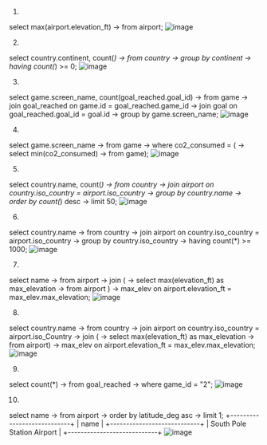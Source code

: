 1.
select max(airport.elevation_ft)
    -> from airport;
  ![image](https://github.com/user-attachments/assets/ce51e00c-6968-48e6-8962-c6b72041de0c)

2.
select country.continent, count(*)
    -> from country
    -> group by continent
    -> having count(*) >= 0;
![image](https://github.com/user-attachments/assets/0bf79d24-3f50-4ca1-bb86-33a0bfcd9b1f)


3.
select game.screen_name, count(goal_reached.goal_id)
    -> from game
    -> join goal_reached on game.id = goal_reached.game_id
    -> join goal on goal_reached.goal_id = goal.id
    -> group by game.screen_name;
![image](https://github.com/user-attachments/assets/4ba26b81-e4c6-4b03-868c-53c416842bfa)

4.
select game.screen_name
    -> from game
    -> where co2_consumed = (
    -> select min(co2_consumed)
    -> from game);
![image](https://github.com/user-attachments/assets/55ccea52-49c7-4e09-a71d-09d2d2650fe1)

5.
select country.name, count(*)
    -> from country
    -> join airport on country.iso_country = airport.iso_country
    -> group by country.name
    -> order by count(*) desc
    -> limit 50;
  ![image](https://github.com/user-attachments/assets/01a974da-4769-4859-90a1-4607fe57bbf4)

6.
select country.name
    -> from country
    -> join airport on country.iso_country = airport.iso_country
    -> group by country.iso_country
    -> having count(*) >= 1000;
![image](https://github.com/user-attachments/assets/ffd14d12-2d78-4f67-a422-b215b8eb18ac)

7.
select name
    -> from airport
    -> join (
    -> select max(elevation_ft) as max_elevation
    -> from airport )
    -> max_elev on airport.elevation_ft = max_elev.max_elevation;
![image](https://github.com/user-attachments/assets/22c7ea0f-4f5f-45bb-bdb4-6df01831386a)

8.
select country.name
    -> from country
    -> join airport on country.iso_country = airport.iso_Country
    -> join (
    -> select max(elevation_ft) as max_elevation
    -> from airport)
    -> max_elev on airport.elevation_ft = max_elev.max_elevation;
![image](https://github.com/user-attachments/assets/35de7af8-a4e9-4f21-8004-0fcc7ec400ac)

9.
select count(*)
    -> from goal_reached
    -> where game_id = "2";
![image](https://github.com/user-attachments/assets/edc27c01-d9ef-4f13-8165-28ff1fdfa5a0)


10.
select name
    -> from airport
    -> order by latitude_deg asc
    -> limit 1;
+----------------------------+
| name                       |
+----------------------------+
| South Pole Station Airport |
+----------------------------+
   ![image](https://github.com/user-attachments/assets/3d970d65-8291-4d8d-a180-cc4e0469d4e5)

  
